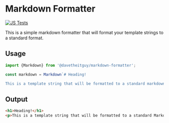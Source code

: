 # Markdown Formatter

[![JS Tests](https://github.com/droberts-ctrlo/markdown-formatter/actions/workflows/tests.yml/badge.svg)](https://github.com/droberts-ctrlo/markdown-formatter/actions/workflows/tests.yml)

This is a simple markdown formatter that will format your template strings to a standard format.

## Usage

```typescript
import {Markdown} from '@davetheitguy/markdown-formatter';

const markdown = Markdown`# Heading!

This is a template string that will be formatted to a standard markdown format.`;
```

## Output

```html
<h1>Heading!</h1>
<p>This is a template string that will be formatted to a standard Markdown format.</p>
```
